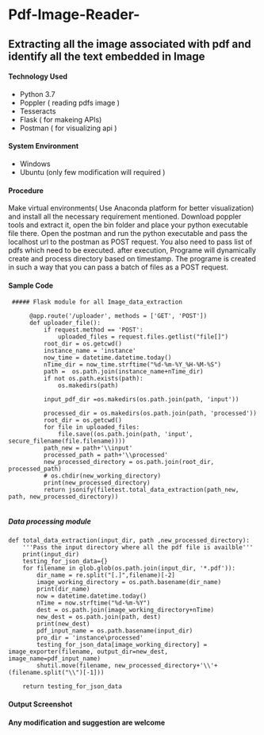 # Pdf-Image-Reader-
## Extracting all the image associated with pdf and identify all the text embedded in Image 

#### Technology Used 
* Python 3.7
* Poppler ( reading pdfs image ) 
* Tesseracts
* Flask ( for makeing APIs)
* Postman ( for visualizing api ) 


#### System Environment 
 * Windows
 * Ubuntu (only few modification will required ) 
 
#### Procedure 

Make virtual environments( Use Anaconda platform for better visualization) and install all the necessary requirement mentioned.
Download poppler tools and extract it, open the bin folder and place your python executable file there. Open the postman and run the python executable and pass the localhost url to the postman as POST request. You also need to pass list of pdfs which need to be executed.
after execution, Programe will dynamically create and process directory based on timestamp. The programe is created in such a way that you can pass a batch of files as a POST request.


#### Sample Code 
     ##### Flask module for all Image_data_extraction 
     
  ```  
        @app.route('/uploader', methods = ['GET', 'POST'])
        def uploader_file():
            if request.method == 'POST':
                uploaded_files = request.files.getlist("file[]")
            root_dir = os.getcwd()
            instance_name = 'instance'
            now_time = datetime.datetime.today()
            nTime_dir = now_time.strftime("%d-%m-%Y_%H-%M-%S")
            path =  os.path.join(instance_name+nTime_dir)
            if not os.path.exists(path):
                os.makedirs(path)

            input_pdf_dir =os.makedirs(os.path.join(path, 'input'))

            processed_dir = os.makedirs(os.path.join(path, 'processed'))
            root_dir = os.getcwd()
            for file in uploaded_files:
                file.save((os.path.join(path, 'input', secure_filename(file.filename))))
            path_new = path+'\\input'
            processed_path = path+'\\processed'
            new_processed_directory = os.path.join(root_dir, processed_path)
            # os.chdir(new_working_directory)
            print(new_processed_directory)
            return jsonify(filetest.total_data_extraction(path_new, path, new_processed_directory))
    
 ```
 ##### Data processing module 
```
def total_data_extraction(input_dir, path ,new_processed_directory):
    '''Pass the input directory where all the pdf file is availble'''
    print(input_dir)
    testing_for_json_data={}
    for filename in glob.glob(os.path.join(input_dir, '*.pdf')):
        dir_name = re.split("[.]",filename)[-2]
        image_working_directory = os.path.basename(dir_name)
        print(dir_name)
        now = datetime.datetime.today()
        nTime = now.strftime("%d-%m-%Y")
        dest = os.path.join(image_working_directory+nTime)
        new_dest = os.path.join(path, dest)
        print(new_dest)
        pdf_input_name = os.path.basename(input_dir)
        pro_dir = 'instance\processed'
        testing_for_json_data[image_working_directory] = image_exporter(filename, output_dir=new_dest, image_name=pdf_input_name)
        shutil.move(filename, new_processed_directory+'\\'+(filename.split("\\")[-1]))

    return testing_for_json_data
```
#### Output Screenshot 

#### Any modification and suggestion are welcome 


